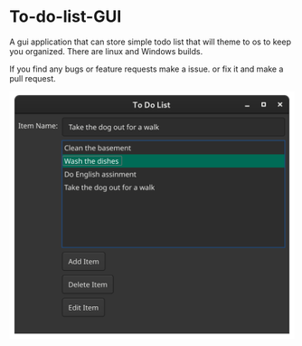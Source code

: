 # To-do-list-GUI


A gui application that can store simple todo list that will theme to os to keep you organized. There are linux and Windows builds.

If you find any bugs or feature requests make a issue. or fix it and make a pull request.

![Linux image](ReadMeImages/Linux.png)
